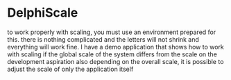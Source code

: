 # DelphiScale
to work properly with scaling, you must use an environment prepared for this. there is nothing complicated and the letters will not shrink and everything will work fine. I have a demo application that shows how to work with scaling if the global scale of the system differs from the scale on the development aspiration also depending on the overall scale, it is possible to adjust the scale of only the application itself
